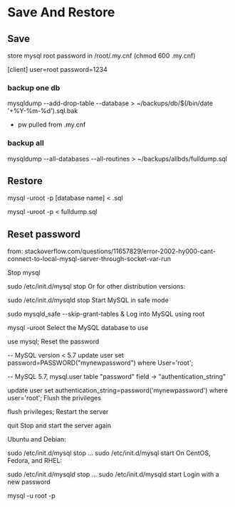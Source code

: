 # Save And Restore


## Save

store mysql root password in /root/.my.cnf   (chmod 600 .my.cnf)

[client]
user=root
password=1234


### backup one db

mysqldump --add-drop-table --database <name>  > ~/backups/db/$(/bin/date '+\%Y-%m-\%d').sql.bak

* pw pulled from .my.cnf

### backup all

mysqldump --all-databases --all-routines > ~/backups/allbds/fulldump.sql

## Restore

mysql -uroot -p [database name] < <backupname>.sql

mysql -uroot -p < fulldump.sql



## Reset password

from: stackoverflow.com/questions/11657829/error-2002-hy000-cant-connect-to-local-mysql-server-through-socket-var-run

Stop mysql

sudo /etc/init.d/mysql stop
Or for other distribution versions:

sudo /etc/init.d/mysqld stop
Start MySQL in safe mode

sudo mysqld_safe --skip-grant-tables &
Log into MySQL using root

mysql -uroot
Select the MySQL database to use

use mysql;
Reset the password

-- MySQL version < 5.7
update user set password=PASSWORD("mynewpassword") where User='root';

-- MySQL 5.7, mysql.user table "password" field -> "authentication_string"

update user set authentication_string=password('mynewpassword') where user='root';
Flush the privileges

flush privileges;
Restart the server

quit
Stop and start the server again

Ubuntu and Debian:

sudo /etc/init.d/mysql stop
...
sudo /etc/init.d/mysql start
On CentOS, Fedora, and RHEL:

sudo /etc/init.d/mysqld stop
...
sudo /etc/init.d/mysqld start
Login with a new password

mysql -u root -p